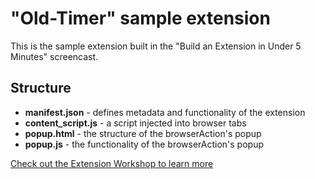 # "Old-Timer" sample extension

This is the sample extension built in the "Build an Extension in Under 5 Minutes" screencast.

## Structure

* **manifest.json** - defines metadata and functionality of the extension
* **content_script.js** - a script injected into browser tabs
* **popup.html** - the structure of the browserAction's popup
* **popup.js** - the functionality of the browserAction's popup

[Check out the Extension Workshop to learn more](https://extensionworkshop.mozilla.org/)